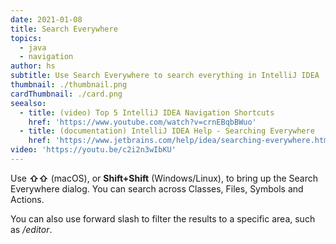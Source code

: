 ```yaml
---
date: 2021-01-08
title: Search Everywhere
topics:
  - java
  - navigation
author: hs
subtitle: Use Search Everywhere to search everything in IntelliJ IDEA
thumbnail: ./thumbnail.png
cardThumbnail: ./card.png
seealso:
  - title: (video) Top 5 IntelliJ IDEA Navigation Shortcuts
    href: 'https://www.youtube.com/watch?v=crnEBqbBWuo'
  - title: (documentation) IntelliJ IDEA Help - Searching Everywhere
    href: 'https://www.jetbrains.com/help/idea/searching-everywhere.html'
video: 'https://youtu.be/c2i2n3wIbKU'
---
```

Use **⇧⇧** (macOS), or **Shift+Shift** (Windows/Linux), to bring up the Search Everywhere dialog. You can search across Classes, Files, Symbols and Actions. 

You can also use forward slash to filter the results to a specific area, such as _/editor_.
